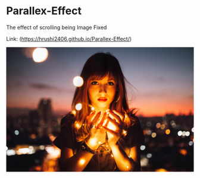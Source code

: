 # Parallex-Effect
The effect of scrolling being Image Fixed

Link: (https://hrushi2406.github.io/Parallex-Effect/)


![img](https://raw.githubusercontent.com/Hrushi2406/Parallex-Effect/master/adolescence-attractive-beautiful-573299.jpg)

